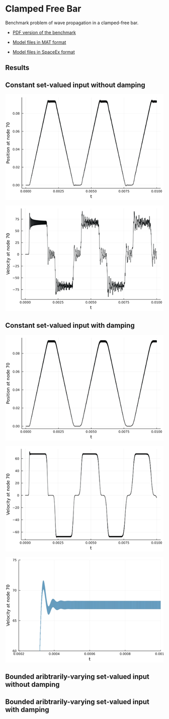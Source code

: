 # Clamped Free Bar

Benchmark problem of wave propagation in a clamped-free bar.


- [PDF version of the benchmark](https://github.com/JuliaReach/ClampedFreeBar/blob/main/tex/ClampedFreeBar.pdf)

- [Model files in MAT format](https://github.com/JuliaReach/ClampedFreeBar/tree/main/data)

- [Model files in SpaceEx format](https://github.com/JuliaReach/ClampedFreeBar/tree/main/data)

## Results

## Constant set-valued input without damping

![](https://github.com/JuliaReach/ClampedFreeBar/blob/main/results/CB21_N100_Pos70.png)

![](https://github.com/JuliaReach/ClampedFreeBar/blob/main/results/CB21_N100_Vel70.png)


## Constant set-valued input with damping

![](https://github.com/JuliaReach/ClampedFreeBar/blob/main/results/CB21d_N100_Pos70.png)

![](https://github.com/JuliaReach/ClampedFreeBar/blob/main/results/CB21d_N100_Vel70.png)

![](https://github.com/JuliaReach/ClampedFreeBar/blob/main/results/CB21d_N100_Vel70_zoom.png)


## Bounded aribtrarily-varying set-valued input without damping



## Bounded aribtrarily-varying set-valued input with damping
